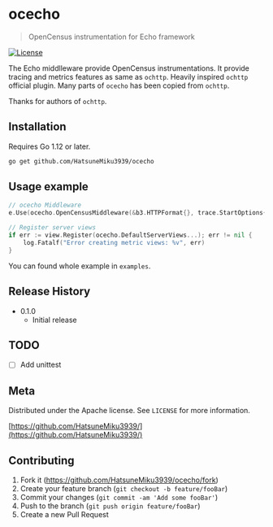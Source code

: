 # ocecho
> OpenCensus instrumentation for Echo framework

[![License](https://img.shields.io/badge/License-APACHE-blue.svg?style=flat-square)](https://github.com/HatsuneMiku3939/ocecho/blob/master/LICENSE)


The Echo middlleware provide OpenCensus instrumentations.  It provide tracing and metrics features as same as `ochttp`.
Heavily inspired `ochttp` official plugin. Many parts of `ocecho` has been copied from `ochttp`.

Thanks for authors of `ochttp`.


## Installation

Requires Go 1.12 or later.

```sh
go get github.com/HatsuneMiku3939/ocecho
```

## Usage example

```go
// ocecho Middleware
e.Use(ocecho.OpenCensusMiddleware(&b3.HTTPFormat{}, trace.StartOptions{}))

// Register server views
if err := view.Register(ocecho.DefaultServerViews...); err != nil {
	log.Fatalf("Error creating metric views: %v", err)
}
```

You can found whole example in ``examples``.


## Release History

* 0.1.0
    * Initial release

## TODO

* [ ] Add unittest

## Meta

Distributed under the Apache license. See ``LICENSE`` for more information.

[https://github.com/HatsuneMiku3939/](https://github.com/HatsuneMiku3939/)

## Contributing

1. Fork it (<https://github.com/HatsuneMiku3939/ocecho/fork>)
2. Create your feature branch (`git checkout -b feature/fooBar`)
3. Commit your changes (`git commit -am 'Add some fooBar'`)
4. Push to the branch (`git push origin feature/fooBar`)
5. Create a new Pull Request

